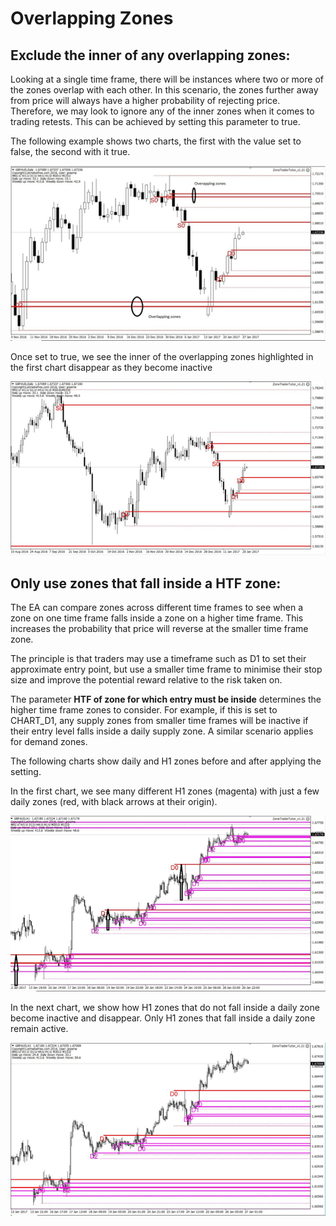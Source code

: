 # Overlapping Zones

## **Exclude the inner of any overlapping zones:**

Looking at a single time frame, there will be instances where two or more of the zones overlap with each other. In this scenario, the zones further away from price will always have a higher probability of rejecting price. Therefore, we may look to ignore any of the inner zones when it comes to trading retests. This can be achieved by setting this parameter to true.

The following example shows two charts, the first with the value set to false, the second with it true.

![](/assets/overlapping1.png)

Once set to true, we see the inner of the overlapping zones highlighted in the first chart disappear as they become inactive

![](/assets/overlapping2.png)

## **Only use zones that fall inside a HTF zone:**

The EA can compare zones across different time frames to see when a zone on one time frame falls inside a zone on a higher time frame. This increases the probability that price will reverse at the smaller time frame zone.

The principle is that traders may use a timeframe such as D1 to set their approximate entry point, but use a smaller time frame to minimise their stop size and improve the potential reward relative to the risk taken on.

The parameter **HTF of zone for which entry must be inside** determines the higher time frame zones to consider. For example, if this is set to CHART\_D1, any supply zones from smaller time frames will be inactive if their entry level falls inside a daily supply zone. A similar scenario applies for demand zones.

The following charts show daily and H1 zones before and after applying the setting.

In the first chart, we see many different H1 zones \(magenta\) with just a few daily zones \(red, with black arrows at their origin\).

![](/assets/insidehtf1.png)

In the next chart, we show how H1 zones that do not fall inside a daily zone become inactive and disappear. Only H1 zones that fall inside a daily zone remain active.

![](/assets/insidehtf2.png)

